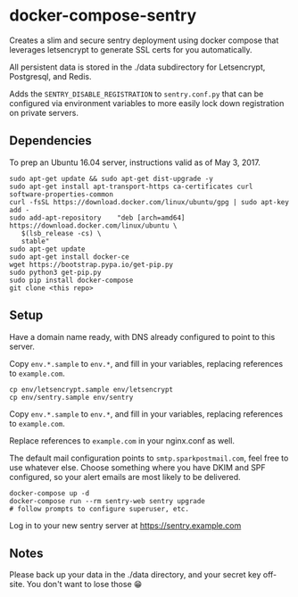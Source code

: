 # docker-compose-sentry

Creates a slim and secure sentry deployment using docker compose that leverages letsencrypt to generate SSL certs for you automatically.

All persistent data is stored in the ./data subdirectory for Letsencrypt, Postgresql, and Redis.

Adds the `SENTRY_DISABLE_REGISTRATION` to `sentry.conf.py` that can be configured via environment variables to more easily lock down registration on private servers.


## Dependencies

To prep an Ubuntu 16.04 server, instructions valid as of May 3, 2017.

```shell
sudo apt-get update && sudo apt-get dist-upgrade -y
sudo apt-get install apt-transport-https ca-certificates curl software-properties-common
curl -fsSL https://download.docker.com/linux/ubuntu/gpg | sudo apt-key add -
sudo add-apt-repository    "deb [arch=amd64] https://download.docker.com/linux/ubuntu \
   $(lsb_release -cs) \
   stable"
sudo apt-get update
sudo apt-get install docker-ce
wget https://bootstrap.pypa.io/get-pip.py
sudo python3 get-pip.py
sudo pip install docker-compose
git clone <this repo>
```

## Setup

Have a domain name ready, with DNS already configured to point to this server.

Copy `env.*.sample` to `env.*`, and fill in your variables, replacing references to `example.com`.

```shell
cp env/letsencrypt.sample env/letsencrypt
cp env/sentry.sample env/sentry
```

Copy `env.*.sample` to `env.*`, and fill in your variables, replacing references to `example.com`.

Replace references to `example.com` in your nginx.conf as well.

The default mail configuration points to `smtp.sparkpostmail.com`, feel free to use whatever else. Choose something where you have DKIM and SPF configured, so your alert emails are most likely to be delivered.


```shell
docker-compose up -d
docker-compose run --rm sentry-web sentry upgrade
# follow prompts to configure superuser, etc.
```

Log in to your new sentry server at https://sentry.example.com

## Notes

Please back up your data in the ./data directory, and your secret key off-site.
You don't want to lose those :grin:
